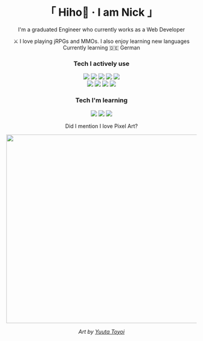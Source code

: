 <div align="center">
    <h1>「 Hiho👋 · I am Nick 」</h1>
</div>

<div align="center">
  I'm a graduated Engineer who currently works as a Web Developer
  
  ⚔️ I love playing jRPGs and MMOs. I also enjoy learning new languages   
  Currently learning 🇩🇪 German
    
  <h3>Tech I actively use</h3>
  
  ![](https://img.shields.io/badge/-JavaScript-3F403D?style=flat-square&logo=javascript)
  ![](https://img.shields.io/badge/-TypeScript-002869?style=flat-square&logo=typescript)
  ![](https://img.shields.io/badge/-React-245966?style=flat-square&logo=react)
  ![](https://img.shields.io/badge/-Next-051633?style=flat-square&logo=next.js)
  ![](https://img.shields.io/badge/-Node-1F5D1F?style=flat-square&logo=node.js)   
  ![](https://img.shields.io/badge/-Prisma-430098?style=flat-square&logo=prisma)
  ![](https://img.shields.io/badge/-Redis-6B385E?style=flat-square&logo=redis)
  ![](https://img.shields.io/badge/-Nginx-153BBB?style=flat-square&logo=nginx)
  ![](https://img.shields.io/badge/-Docker-430098?style=flat-square&logo=docker)

  <h3>Tech I'm learning</h3>
  
  ![](https://img.shields.io/badge/-Rust-214A69?style=flat-square&logo=rust)
  ![](https://img.shields.io/badge/-Chakra-103BBB?style=flat-square&logo=chakra-ui)
  ![](https://img.shields.io/badge/-Kubernetes-0A5085?style=flat-square&logo=kubernetes)
  
  Did I mention I love Pixel Art?
</div>

<div align="center">
  <img src="https://64.media.tumblr.com/32b830d5d2ca34d4d49c19e9c011ed4f/b44d66fc6e2c6e0f-12/s500x750/76f10a42390dda34c23fc97a65ba76cc1f86232b.gifv" width="750" height="500"/>
  
  *Art by <a href="https://1041uuu.tumblr.com/">Yuuta Toyoi</a>*
</div>

